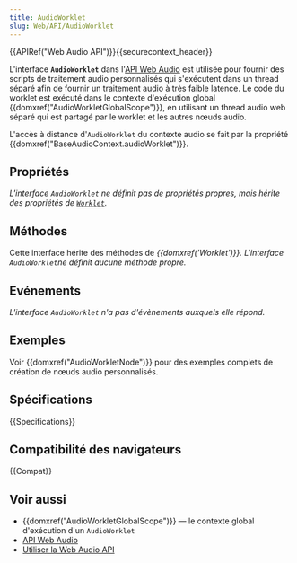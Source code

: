 ```yaml
---
title: AudioWorklet
slug: Web/API/AudioWorklet
---
```


{{APIRef("Web Audio API")}}{{securecontext_header}}

L'interface **`AudioWorklet`** dans l'[API Web Audio](/fr/docs/Web/API/Web_Audio_API) est utilisée pour fournir des scripts de traitement audio personnalisés qui s'exécutent dans un thread séparé afin de fournir un traitement audio à très faible latence. Le code du worklet est exécuté dans le contexte d'exécution global {{domxref("AudioWorkletGlobalScope")}}, en utilisant un thread audio web séparé qui est partagé par le worklet et les autres nœuds audio.

L'accès à distance d'`AudioWorklet` du contexte audio se fait par la propriété {{domxref("BaseAudioContext.audioWorklet")}}.

## Propriétés

_L'interface `AudioWorklet` ne définit pas de propriétés propres, mais hérite des propriétés de [`Worklet`](/fr/docs/Web/API/Worklet)._

## Méthodes

Cette interface hérite des méthodes de *{{domxref('Worklet')}}. L'interface `AudioWorklet`*ne définit aucune méthode propre*.*

## Evénements

_L'interface `AudioWorklet` n'a pas d'évènements auxquels elle répond._

## Exemples

Voir {{domxref("AudioWorkletNode")}} pour des exemples complets de création de nœuds audio personnalisés.

## Spécifications

{{Specifications}}

## Compatibilité des navigateurs

{{Compat}}

## Voir aussi

- {{domxref("AudioWorkletGlobalScope")}} — le contexte global d'exécution d'un `AudioWorklet`
- [API Web Audio](/fr/docs/Web/API/Web_Audio_API)
- [Utiliser la Web Audio API](/fr/docs/Web/API/Web_Audio_API/Using_Web_Audio_API)
